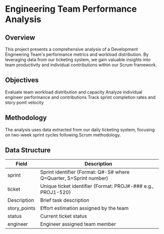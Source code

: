 # Engineering Team Performance Analysis

## Overview
This project presents a comprehensive analysis of a Development Engineering Team's performance metrics and workload distribution. By leveraging data from our ticketing system, we gain valuable insights into team productivity and individual contributions within our Scrum framework.

## Objectives

Evaluate team workload distribution and capacity
Analyze individual engineer performance and contributions
Track sprint completion rates and story point velocity

## Methodology
The analysis uses data extracted from our daily ticketing system, focusing on two-week sprint cycles following Scrum methodology.

## Data Structure

|Field | Description |
| --- | --- |
| sprint | Sprint identifier (Format: Q#-S# where Q=Quarter, S=Sprint number) |
| ticket | Unique ticket identifier (Format: PROJ#-### e.g., PROJ1-520) |
| Description | Brief task description |
| story_points | Effort estimation assigned by the team |
| status | Current ticket status |
| engineer | Engineer assigned team member |

